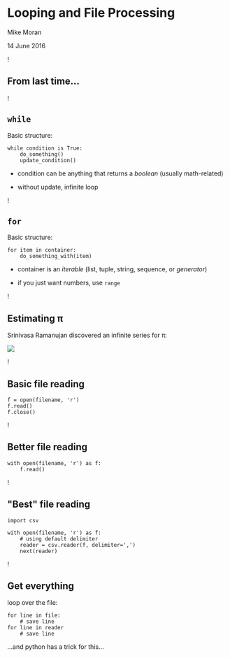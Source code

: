 # Looping and File Processing

Mike Moran

14 June 2016

!

## From last time...

!

## `while`

Basic structure:

```
while condition is True:
    do_something()
    update_condition()
```

- condition can be anything that returns a *boolean* (usually math-related)

- without update, infinite loop

!

## `for`

Basic structure:

```
for item in container:
    do_something_with(item)
```

- container is an *iterable* (list, tuple, string, sequence, or *generator*)

- if you just want numbers, use `range`

!

## Estimating π

Srinivasa Ramanujan discovered an infinite series for π:

![](./Images/pi.png)

!

## Basic file reading

```
f = open(filename, 'r')
f.read()
f.close()
```

!

## Better file reading

```
with open(filename, 'r') as f:
    f.read()
```

!

## "Best" file reading

```
import csv

with open(filename, 'r') as f:
    # using default delimiter
    reader = csv.reader(f, delimiter=',')
    next(reader)
```

!

## Get everything

loop over the file:
```
for line in file:
    # save line
for line in reader
    # save line
```

...and python has a trick for this...

